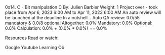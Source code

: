 
0x14. C - Bit manipulation
C
 By: Julien Barbier
 Weight: 1
 Project over - took place from Apr 6, 2023 6:00 AM to Apr 11, 2023 6:00 AM
 An auto review will be launched at the deadline
In a nutshell…
Auto QA review: 0.0/55 mandatory & 0.0/8 optional
Altogether:  0.0%
Mandatory: 0.0%
Optional: 0.0%
Calculation:  0.0% + (0.0% * 0.0%)  == 0.0%


Resources
Read or watch:

Google
Youtube
Learning Ob
